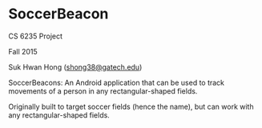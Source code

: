 # SoccerBeacon
CS 6235 Project

Fall 2015

Suk Hwan Hong (shong38@gatech.edu)

SoccerBeacons: An Android application that can be used to track movements of a person in any rectangular-shaped fields.

Originally built to target soccer fields (hence the name), but can work with any rectangular-shaped fields.
